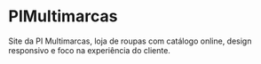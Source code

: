 # PIMultimarcas
Site da PI Multimarcas, loja de roupas com catálogo online, design responsivo e foco na experiência do cliente.
